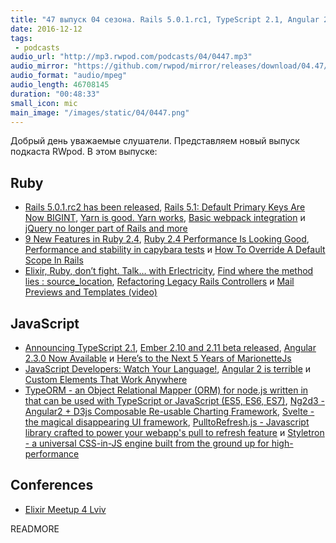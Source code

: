 ```yaml
---
title: "47 выпуск 04 сезона. Rails 5.0.1.rc1, TypeScript 2.1, Angular 2.3.0, 9 New Features in Ruby 2.4, TypeORM, Ng2d3 и прочее"
date: 2016-12-12
tags:
 - podcasts
audio_url: "http://mp3.rwpod.com/podcasts/04/0447.mp3"
audio_mirror: "https://github.com/rwpod/mirror/releases/download/04.47/0447.mp3"
audio_format: "audio/mpeg"
audio_length: 46708145
duration: "00:48:33"
small_icon: mic
main_image: "/images/static/04/0447.png"
---
```


Добрый день уважаемые слушатели. Представляем новый выпуск подкаста RWpod. В этом выпуске:

## Ruby

 - [Rails 5.0.1.rc2 has been released](http://weblog.rubyonrails.org/2016/12/9/Rails-5-0-1-rc2-has-been-released/), [Rails 5.1: Default Primary Keys Are Now BIGINT](http://www.mccartie.com/2016/12/05/rails-5.1.html), [Yarn is good. Yarn works](https://github.com/rails/rails/pull/27300), [Basic webpack integration](https://github.com/rails/rails/pull/27288) и [jQuery no longer part of Rails and more](https://github.com/rails/rails/pull/27113)
 - [9 New Features in Ruby 2.4](http://www.blackbytes.info/2016/12/new-ruby-features/), [Ruby 2.4 Performance Is Looking Good](https://gettalong.org/blog/2016/ruby24-performance-looking-good.html), [Performance and stability in capybara tests](https://engineering.avvo.com/articles/transient-capybara-tests.html) и [How To Override A Default Scope In Rails](https://solidfoundationwebdev.com/blog/posts/how-to-override-a-default-scope-in-rails)
 - [Elixir, Ruby, don’t fight. Talk… with Erlectricity](https://blog.fazibear.me/elixir-ruby-dont-fight-talk-with-erlectricity-dbf3af67d999), [Find where the method lies : source_location](https://ashishwadekar.github.io/blog/2016/12/03/search-for-location-of-method.html), [Refactoring Legacy Rails Controllers](https://blog.codeship.com/refactoring-legacy-rails-controllers/) и [Mail Previews and Templates (video)](https://www.driftingruby.com/episodes/mail-previews-and-templates)


## JavaScript

 - [Announcing TypeScript 2.1](https://blogs.msdn.microsoft.com/typescript/2016/12/07/announcing-typescript-2-1/), [Ember 2.10 and 2.11 beta released](http://emberjs.com/blog/2016/11/30/ember-2-10-released.html), [Angular 2.3.0 Now Available](http://angularjs.blogspot.com/2016/12/angular-230-now-available.html) и [Here’s to the Next 5 Years of MarionetteJs](https://hackernoon.com/heres-to-the-next-5-years-of-marionettejs-12cd45c1da08)
 - [JavaScript Developers: Watch Your Language!](https://bocoup.com/weblog/javascript-developers-watch-your-language), [Angular 2 is terrible](https://meebleforp.com/blog/36/angular-2-is-terrible) и [Custom Elements That Work Anywhere](https://medium.com/dev-channel/custom-elements-that-work-anywhere-898e1dd2bc48)
 - [TypeORM - an Object Relational Mapper (ORM) for node.js written in that can be used with TypeScript or JavaScript (ES5, ES6, ES7)](https://typeorm.github.io/), [Ng2d3 - Angular2 + D3js Composable Re-usable Charting Framework](https://swimlane.github.io/ng2d3/), [Svelte - the magical disappearing UI framework](https://svelte.technology/), [PulltoRefresh.js - Javascript library crafted to power your webapp's pull to refresh feature](https://www.boxfactura.com/pulltorefresh.js/) и [Styletron - a universal CSS-in-JS engine built from the ground up for high-performance](http://styletron.js.org/)

## Conferences

 - [Elixir Meetup 4 Lviv](https://www.facebook.com/events/728091327348773/)


READMORE
